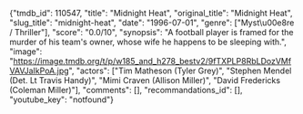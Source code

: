 {"tmdb_id": 110547, "title": "Midnight Heat", "original_title": "Midnight Heat", "slug_title": "midnight-heat", "date": "1996-07-01", "genre": ["Myst\u00e8re / Thriller"], "score": "0.0/10", "synopsis": "A football player is framed for the murder of his team's owner, whose wife he happens to be sleeping with.", "image": "https://image.tmdb.org/t/p/w185_and_h278_bestv2/9fTXPLP8RbLDozVMfVAVJaIkPoA.jpg", "actors": ["Tim Matheson (Tyler Grey)", "Stephen Mendel (Det. Lt Travis Handy)", "Mimi Craven (Allison Miller)", "David Fredericks (Coleman Miller)"], "comments": [], "recommandations_id": [], "youtube_key": "notfound"}